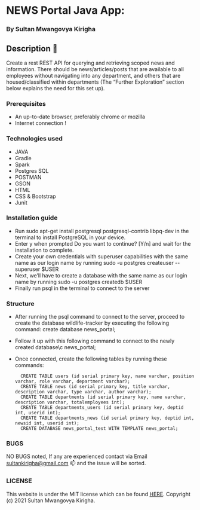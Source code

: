# NEWS Portal Java App:

### By Sultan Mwangovya Kirigha

## Description :notebook:

Create a rest REST API for querying and retrieving scoped news and information.
There should be news/articles/posts that are available to all employees without navigating into any department, 
and others that are housed/classified within departments 
(The “Further Exploration” section below explains the need for this set up).
 

### Prerequisites

 * An up-to-date browser, preferably chrome or mozilla
 * Internet connection !


### Technologies used

   * JAVA
   * Gradle
   * Spark
   * Postgres SQL
   * POSTMAN
   * GSON
   * HTML
   * CSS & Bootstrap
   * Junit

### Installation guide 

  * Run sudo apt-get install postgresql postgresql-contrib libpq-dev in the terminal to install PostgreSQL in your device.
  * Enter y when prompted Do you want to continue? [Y/n] and wait for the installation to complete.
  * Create your own credentials with superuser capabilities with the same name as our login name by running sudo -u postgres createuser --superuser $USER
  * Next, we’ll have to create a database with the same name as our login name by running sudo -u postgres createdb $USER
  * Finally run psql in the terminal to connect to the server


### Structure
 * After running the psql command to connect to the server, proceed to create the database wildlife-tracker by executing the following command: create database news_portal;
 * Follow it up with this following command to connect to the newly created database\c news_portal;
 * Once connected, create the following tables by running these commands:
  
         CREATE TABLE users (id serial primary key, name varchar, position varchar, role varchar, department varchar);
         CREATE TABLE news (id serial primary key, title varchar, description varchar, type varchar, author varchar);
         CREATE TABLE departments (id serial primary key, name varchar, description varchar, totalemployees int);
         CREATE TABLE departments_users (id serial primary key, deptid int, userid int);
         CREATE TABLE departments_news (id serial primary key, deptid int, newsid int, userid int);
         CREATE DATABASE news_portal_test WITH TEMPLATE news_portal;




### BUGS
NO BUGS noted, If any are experienced contact via Email sultankirigha@gmail.com :mailbox: and the issue will be sorted.


### LICENSE
 This website is under the MIT license which can be found [HERE](LICENSE).
 Copyright (c) 2021 Sultan Mwangovya Kirigha.